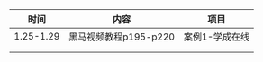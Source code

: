 | 时间      | 内容                  | 项目           |
| --------- | --------------------- | -------------- |
| 1.25-1.29 | 黑马视频教程p195-p220 | 案例1-学成在线 |
|           |                       |                |
|           |                       |                |

